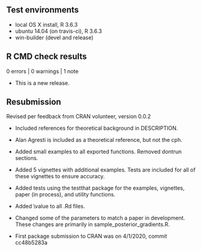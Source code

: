 ## Test environments
* local OS X install, R 3.6.3
* ubuntu 14.04 (on travis-ci), R 3.6.3
* win-builder (devel and release)

## R CMD check results

0 errors | 0 warnings | 1 note

* This is a new release.

## Resubmission

Revised per feedback from CRAN volunteer, version 0.0.2

* Included references for theoretical background in DESCRIPTION.

* Alan Agresti is included as a theoretical reference, but not the cph.

* Added small examples to all exported functions.  Removed dontrun sections.

* Added 5 vignettes with additional examples. Tests are included for all of these vignettes to ensure accuracy. 

* Added tests using the testthat package for the examples, vignettes, paper (in process), and utility functions.

* Added \value to all .Rd files.

* Changed some of the parameters to match a paper in development. These changes are primarily in sample_posterior_gradients.R.

* First package submission to CRAN was on 4/1/2020, commit cc48b5283a
